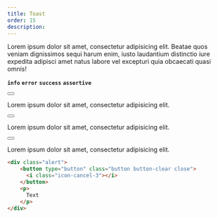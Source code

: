 ```yaml
---
title: Toast
order: 15
description: 
---
```


Lorem ipsum dolor sit amet, consectetur adipisicing elit. Beatae quos veniam dignissimos sequi harum enim, iusto laudantium distinctio iure expedita adipisci amet natus labore vel excepturi quia obcaecati quasi omnis!

**`info`** **`error`** **`success`** **`assertive`** 

<div class="toast"><button type="button" class="button button-clear close"><i class="icon-cancel-3"></i></button><p>Lorem ipsum dolor sit amet, consectetur adipisicing elit.</p></div><div class="toast toast-error"><button type="button" class="button button-clear close"><i class="icon-cancel-3"></i></button><p>Lorem ipsum dolor sit amet, consectetur adipisicing elit.</p></div><div class="toast toast-info toast-rounded"><button type="button" class="button button-clear close"><i class="icon-cancel-3"></i></button><p>Lorem ipsum dolor sit amet, consectetur adipisicing elit.</p></div>

```html
<div class="alert">
    <button type="button" class="button button-clear close">
      <i class="icon-cancel-3"></i>
    </button>
    <p>
      Text
    </p>
</div>
```